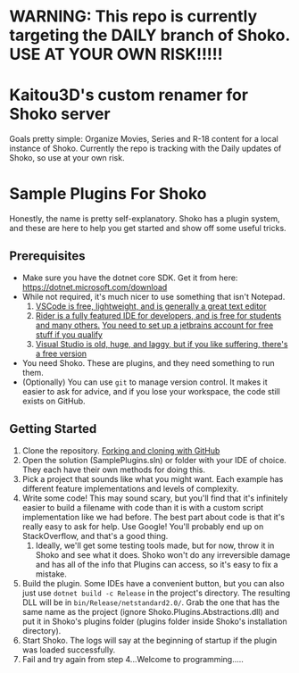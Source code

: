 # WARNING: This repo is currently targeting the DAILY branch of Shoko. USE AT YOUR OWN RISK!!!!!

# Kaitou3D's custom renamer for Shoko server
Goals pretty simple: Organize Movies, Series and R-18 content for a local instance of Shoko. Currently the repo is tracking with the Daily updates of Shoko, so use at your own risk.


# Sample Plugins For Shoko
Honestly, the name is pretty self-explanatory. Shoko has a plugin system, and these are here to help you get started and show off some useful tricks.

## Prerequisites
- Make sure you have the dotnet core SDK. Get it from here: https://dotnet.microsoft.com/download
- While not required, it's much nicer to use something that isn't Notepad.
  1. [VSCode is free, lightweight, and is generally a great text editor](https://code.visualstudio.com/)
  2. [Rider is a fully featured IDE for developers, and is free for students and many others.](https://www.jetbrains.com/rider/) [You need to set up a jetbrains account for free stuff if you qualify](https://www.jetbrains.com/community/education/)
  3. [Visual Studio is old, huge, and laggy, but if you like suffering, there's a free version](https://visualstudio.microsoft.com/vs/community/)
- You need Shoko. These are plugins, and they need something to run them.
- (Optionally) You can use `git` to manage version control. It makes it easier to ask for advice, and if you lose your workspace, the code still exists on GitHub.

## Getting Started
1. Clone the repository. [Forking and cloning with GitHub](https://docs.github.com/en/github/getting-started-with-github/fork-a-repo)
2. Open the solution (SamplePlugins.sln) or folder with your IDE of choice. They each have their own methods for doing this.
3. Pick a project that sounds like what you might want. Each example has different feature implementations and levels of complexity.
4. Write some code! This may sound scary, but you'll find that it's infinitely easier to build a filename with code than it is with a custom script implementation like we had before. The best part about code is that it's really easy to ask for help. Use Google! You'll probably end up on StackOverflow, and that's a good thing.
   1. Ideally, we'll get some testing tools made, but for now, throw it in Shoko and see what it does. Shoko won't do any irreversible damage and has all of the info that Plugins can access, so it's easy to fix a mistake.
5. Build the plugin. Some IDEs have a convenient button, but you can also just use `dotnet build -c Release` in the project's directory. The resulting DLL will be in `bin/Release/netstandard2.0/`. Grab the one that has the same name as the project (ignore Shoko.Plugins.Abstractions.dll) and put it in Shoko's plugins folder (plugins folder inside Shoko's installation directory).
6. Start Shoko. The logs will say at the beginning of startup if the plugin was loaded successfully.
7. Fail and try again from step 4...Welcome to programming.....
